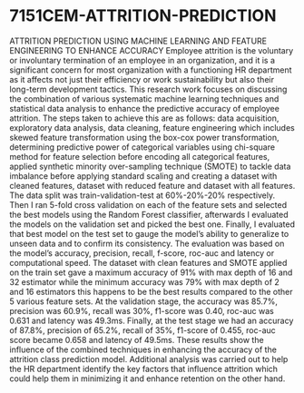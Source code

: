 # 7151CEM-ATTRITION-PREDICTION
ATTRITION PREDICTION USING MACHINE LEARNING AND FEATURE ENGINEERING TO ENHANCE ACCURACY
Employee attrition is the voluntary or involuntary termination of an employee in an organization, and it is a significant concern for most organization with a functioning HR department as it affects not just their efficiency or work sustainability but also their long-term development tactics. This research work focuses on discussing the combination of various systematic machine learning techniques and statistical data analysis to enhance the predictive accuracy of employee attrition.
The steps taken to achieve this are as follows: data acquisition, exploratory data analysis, data cleaning, feature engineering which includes skewed feature transformation using the box-cox power transformation, determining predictive power of categorical variables using chi-square method for feature selection before encoding all categorical features, applied synthetic minority over-sampling technique (SMOTE) to tackle data imbalance before applying standard scaling and creating a dataset with cleaned features, dataset with reduced feature and dataset with all features. The data split was train-validation-test at 60%-20%-20% respectively. Then I ran 5-fold cross validation on each of the feature sets and selected the best models using the Random Forest classifier, afterwards I evaluated the models on the validation set and picked the best one. Finally, I evaluated that best model on the test set to gauge the model’s ability to generalize to unseen data and to confirm its consistency. The evaluation was based on the model’s accuracy, precision, recall, f-score, roc-auc and latency or computational speed.
The dataset with clean features and SMOTE applied on the train set gave a maximum accuracy of 91% with max depth of 16 and 32 estimator while the minimum accuracy was 79% with max depth of 2 and 16 estimators this happens to be the best results compared to the other 5 various feature sets. At the validation stage, the accuracy was 85.7%, precision was 60.9%, recall was 30%, f1-score was 0.40, roc-auc was 0.631 and latency was 49.3ms. Finally, at the test stage we had an accuracy of 87.8%, precision of 65.2%, recall of 35%, f1-score of 0.455, roc-auc score became 0.658 and latency of 49.5ms. These results show the influence of the combined techniques in enhancing the accuracy of the attrition class prediction model. Additional analysis was carried out to help the HR department identify the key factors that influence attrition which could help them in minimizing it and enhance retention on the other hand.
